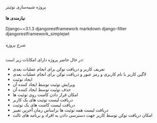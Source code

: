
پروژه شبیه‌سازی توئیتر

#### نیازمندی ها

Django~=3.1.3
djangorestframework
markdown
django-filter
djangorestframework_simplejwt

###### شرح پروژه
در حال حاضر پروژه دارای امکانات زیر است:
* تعریف کاربر و دریافت توکن برای انجام عملیات بعدی
* لاگین کاربر با نام کاربری و رمز عبور و دریافت توکن برای انجام عملیات بعدی
* ایجاد توئیت
* ویرایش توئیت توسط ایجاد کننده آن
* حذف توئیت توسط ایجاد کننده آن
* امکان قرار دادن کامنت روی توئیت ها
* دریافت لیست توئیت های یک کاربر
* دریافت لیست کامنت های یک توئیت
* دریافت لیست همه توئیت ها براساس زمان آخرین تغییر
* امکان دریافت توکن توسط کاربر جهت دسترسی دادن به افراد و برنامه های ثالث